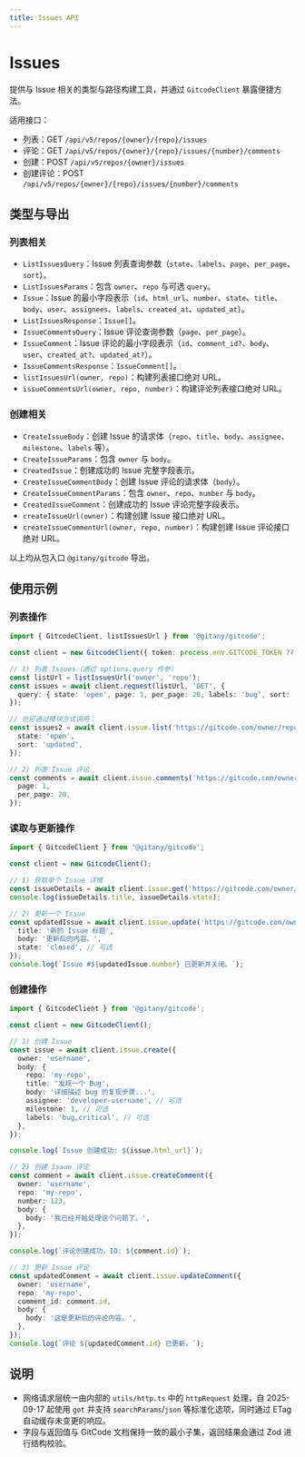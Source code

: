 ```yaml
---
title: Issues API
---
```


# Issues

提供与 Issue 相关的类型与路径构建工具，并通过 `GitcodeClient` 暴露便捷方法。

适用接口：

- 列表：GET `/api/v5/repos/{owner}/{repo}/issues`
- 评论：GET `/api/v5/repos/{owner}/{repo}/issues/{number}/comments`
- 创建：POST `/api/v5/repos/{owner}/issues`
- 创建评论：POST `/api/v5/repos/{owner}/{repo}/issues/{number}/comments`

## 类型与导出

### 列表相关

- `ListIssuesQuery`：Issue 列表查询参数（`state`、`labels`、`page`、`per_page`、`sort`）。
- `ListIssuesParams`：包含 `owner`、`repo` 与可选 `query`。
- `Issue`：Issue 的最小字段表示（`id`、`html_url`、`number`、`state`、`title`、`body`、`user`、`assignees`、`labels`、`created_at`、`updated_at`）。
- `ListIssuesResponse`：`Issue[]`。
- `IssueCommentsQuery`：Issue 评论查询参数（`page`、`per_page`）。
- `IssueComment`：Issue 评论的最小字段表示（`id`、`comment_id?`、`body`、`user`、`created_at?`、`updated_at?`）。
- `IssueCommentsResponse`：`IssueComment[]`。
- `listIssuesUrl(owner, repo)`：构建列表接口绝对 URL。
- `issueCommentsUrl(owner, repo, number)`：构建评论列表接口绝对 URL。

### 创建相关

- `CreateIssueBody`：创建 Issue 的请求体（`repo`、`title`、`body`、`assignee`、`milestone`、`labels` 等）。
- `CreateIssueParams`：包含 `owner` 与 `body`。
- `CreatedIssue`：创建成功的 Issue 完整字段表示。
- `CreateIssueCommentBody`：创建 Issue 评论的请求体（`body`）。
- `CreateIssueCommentParams`：包含 `owner`、`repo`、`number` 与 `body`。
- `CreatedIssueComment`：创建成功的 Issue 评论完整字段表示。
- `createIssueUrl(owner)`：构建创建 Issue 接口绝对 URL。
- `createIssueCommentUrl(owner, repo, number)`：构建创建 Issue 评论接口绝对 URL。

以上均从包入口 `@gitany/gitcode` 导出。

## 使用示例

### 列表操作

```ts
import { GitcodeClient, listIssuesUrl } from '@gitany/gitcode';

const client = new GitcodeClient({ token: process.env.GITCODE_TOKEN ?? null });

// 1) 列表 Issues（通过 options.query 传参）
const listUrl = listIssuesUrl('owner', 'repo');
const issues = await client.request(listUrl, 'GET', {
  query: { state: 'open', page: 1, per_page: 20, labels: 'bug', sort: 'updated' },
});

// 也可通过模块方式调用：
const issues2 = await client.issue.list('https://gitcode.com/owner/repo.git', {
  state: 'open',
  sort: 'updated',
});

// 2) 列表 Issue 评论
const comments = await client.issue.comments('https://gitcode.com/owner/repo.git', 42, {
  page: 1,
  per_page: 20,
});
```

### 读取与更新操作

```ts
import { GitcodeClient } from '@gitany/gitcode';

const client = new GitcodeClient();

// 1) 获取单个 Issue 详情
const issueDetails = await client.issue.get('https://gitcode.com/owner/repo', 42);
console.log(issueDetails.title, issueDetails.state);

// 2) 更新一个 Issue
const updatedIssue = await client.issue.update('https://gitcode.com/owner/repo', 42, {
  title: '新的 Issue 标题',
  body: '更新后的内容。',
  state: 'closed', // 可选
});
console.log(`Issue #${updatedIssue.number} 已更新并关闭。`);
```

### 创建操作

```ts
import { GitcodeClient } from '@gitany/gitcode';

const client = new GitcodeClient();

// 1) 创建 Issue
const issue = await client.issue.create({
  owner: 'username',
  body: {
    repo: 'my-repo',
    title: '发现一个 Bug',
    body: '详细描述 bug 的复现步骤...',
    assignee: 'developer-username', // 可选
    milestone: 1, // 可选
    labels: 'bug,critical', // 可选
  },
});

console.log(`Issue 创建成功: ${issue.html_url}`);

// 2) 创建 Issue 评论
const comment = await client.issue.createComment({
  owner: 'username',
  repo: 'my-repo',
  number: 123,
  body: {
    body: '我已经开始处理这个问题了。',
  },
});

console.log(`评论创建成功，ID: ${comment.id}`);

// 3) 更新 Issue 评论
const updatedComment = await client.issue.updateComment({
  owner: 'username',
  repo: 'my-repo',
  comment_id: comment.id,
  body: {
    body: '这是更新后的评论内容。',
  },
});
console.log(`评论 ${updatedComment.id} 已更新。`);
```

## 说明

- 网络请求层统一由内部的 `utils/http.ts` 中的 `httpRequest` 处理，自 2025-09-17 起使用 `got` 并支持 `searchParams`/`json` 等标准化选项，同时通过 ETag 自动缓存未变更的响应。
- 字段与返回值与 GitCode 文档保持一致的最小子集，返回结果会通过 Zod 进行结构校验。
